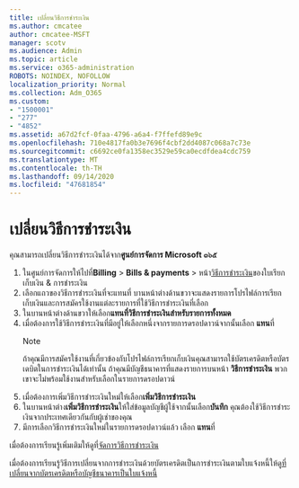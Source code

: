 ```yaml
---
title: เปลี่ยนวิธีการชำระเงิน
ms.author: cmcatee
author: cmcatee-MSFT
manager: scotv
ms.audience: Admin
ms.topic: article
ms.service: o365-administration
ROBOTS: NOINDEX, NOFOLLOW
localization_priority: Normal
ms.collection: Adm_O365
ms.custom:
- "1500001"
- "277"
- "4852"
ms.assetid: a67d2fcf-0faa-4796-a6a4-f7ffefd89e9c
ms.openlocfilehash: 710e4817fa0b3e7696f4cbf2dd4087c068a7c73e
ms.sourcegitcommit: c6692ce0fa1358ec3529e59ca0ecdfdea4cdc759
ms.translationtype: MT
ms.contentlocale: th-TH
ms.lasthandoff: 09/14/2020
ms.locfileid: "47681854"
---
```

# <a name="change-payment-method"></a>เปลี่ยนวิธีการชำระเงิน

คุณสามารถเปลี่ยนวิธีการชำระเงินได้จาก**ศูนย์การจัดการ Microsoft ๓๖๕**
  
1. ในศูนย์การจัดการให้ไปที่**Billing**  >  **Bills & payments**  >  หน้า[วิธีการชำระเงิน](https://go.microsoft.com/fwlink/p/?linkid=2018806)ของใบเรียกเก็บเงิน & การชำระเงิน
2. เลือกแถวของวิธีการชำระเงินที่จะแทนที่ บานหน้าต่างด้านขวาจะแสดงรายการโปรไฟล์การเรียกเก็บเงินและการสมัครใช้งานแต่ละรายการที่ใช้วิธีการชำระเงินที่เลือก
3. ในบานหน้าต่างด้านขวาให้เลือก**แทนที่วิธีการชำระเงินสำหรับรายการทั้งหมด**
4. เมื่อต้องการใช้วิธีการชำระเงินที่มีอยู่ให้เลือกหนึ่งจากรายการดรอปดาวน์จากนั้นเลือก **แทน**ที่
    > [!NOTE]
    > ถ้าคุณมีการสมัครใช้งานที่เกี่ยวข้องกับโปรไฟล์การเรียกเก็บเงินคุณสามารถใช้บัตรเครดิตหรือบัตรเดบิตในการชำระเงินได้เท่านั้น ถ้าคุณมีบัญชีธนาคารที่แสดงรายการบนหน้า **วิธีการชำระเงิน** พวกเขาจะไม่พร้อมใช้งานสำหรับเลือกในรายการดรอปดาวน์
5. เมื่อต้องการเพิ่มวิธีการชำระเงินใหม่ให้เลือก**เพิ่มวิธีการชำระเงิน**
6. ในบานหน้าต่าง**เพิ่มวิธีการชำระเงิน**ให้ใส่ข้อมูลบัญชีผู้ใช้จากนั้นเลือก**บันทึก** คุณต้องใช้วิธีการชำระเงินจากประเทศเดียวกันกับผู้เช่าของคุณ
7. มีการเลือกวิธีการชำระเงินใหม่ในรายการดรอปดาวน์แล้ว เลือก **แทน**ที่

เมื่อต้องการเรียนรู้เพิ่มเติมให้ดูที่[จัดการวิธีการชำระเงิน](https://docs.microsoft.com/microsoft-365/commerce/billing-and-payments/manage-payment-methods)

เมื่อต้องการเรียนรู้วิธีการเปลี่ยนจากการชำระเงินด้วยบัตรเครดิตเป็นการชำระเงินตามใบแจ้งหนี้ให้ดู[ที่เปลี่ยนจากบัตรเครดิตหรือบัญชีธนาคารเป็นใบแจ้งหนี้](https://docs.microsoft.com/microsoft-365/commerce/billing-and-payments/change-payment-method#change-from-credit-card-or-bank-account-to-invoice)